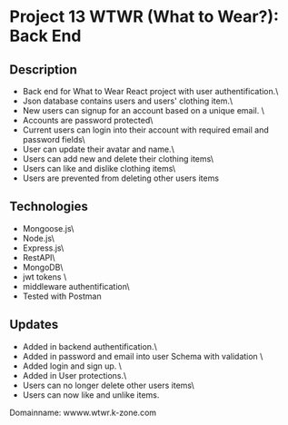 # Project 13 WTWR (What to Wear?): Back End

## Description

- Back end for What to Wear React project with user authentification.\
- Json database contains users and users' clothing item.\
- New users can signup for an account based on a unique email. \
- Accounts are password protected\
- Current users can login into their account with required email and password fields\
- User can update their avatar and name.\
- Users can add new and delete their clothing items\
- Users can like and dislike clothing items\
- Users are prevented from deleting other users items

## Technologies

- Mongoose.js\
- Node.js\
- Express.js\
- RestAPI\
- MongoDB\
- jwt tokens \
- middleware authentification\
- Tested with Postman

## Updates

- Added in backend authentification.\
- Added in password and email into user Schema with validation \
- Added login and sign up. \
- Added in User protections.\
- Users can no longer delete other users items\
- Users can now like and unlike items.

Domainname: wwww.wtwr.k-zone.com
